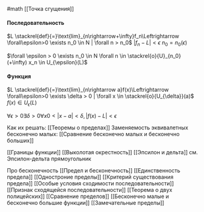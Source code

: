 #math 
[[Точка сгущения]]

#### Последовательность
$L \stackrel{def}{=}\text{lim}_{n\rightarrow+\infty}f_n\Leftrightarrow \forall\epsilon>0 \exists n_0 \in N | \forall n > n_0$
$|f_n-L| < \epsilon$
$n_0=n_0(\epsilon)$

$\forall \epsilon > 0 \exists n_0 \in N \forall n \in \stackrel{o}{U}_{n_0}(+\infty) x_n \in U_{\epsilon}(L)$

#### Функция
$L \stackrel{def}{=}\text{lim}_{n\rightarrow a}f(x)\Leftrightarrow \forall\epsilon>0 \exists \delta > 0 | \forall x \in \stackrel{o}{U_{\delta}}(a)$
$f(x)\in U_{\epsilon}(L)$

$\forall \epsilon > 0 \exists \delta > 0 \forall x 0 < |x-a|<\delta, |f(x) - L| < \epsilon$

Как их решать: [[Теоремы о пределах]]
Заменяемость эквивалетных бесконечно малых: [[Сравнение бесконечно малых и бесконечно больших]]

[[Границы функции]]
[[Выколотая окрестность]]
[[Эпсилон и дельта]]
см. Эпсилон-дельта прямоугольник

Про бесконечность [[Предел и бесконечность]]
[[Единственность предела]]
[[Одностроние пределы]]
[[Критерий существования предела]]
[[Особые условия сходимости последовательности]]
[[Признак сходящейся последовательности]]
[[Теорема о двух полицейских]]
[[Сравнение пределов]]
[[Бесконечно малые и бесконечно большие функции]]
[[Замечательные пределы]]